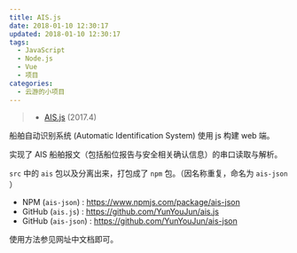 ```yaml
---
title: AIS.js
date: 2018-01-10 12:30:17
updated: 2018-01-10 12:30:17
tags:
  - JavaScript
  - Node.js
  - Vue
  - 项目
categories:
  - 云游的小项目
---
```


> *   [AIS.js](http://ais.yunyoujun.cn) (2017.4)

船舶自动识别系统 (Automatic Identification System) 使用 js 构建 web 端。

实现了 AIS 船舶报文（包括船位报告与安全相关确认信息）的串口读取与解析。

`src` 中的 `ais` 包以及分离出来，打包成了 `npm` 包。（因名称重复，命名为 `ais-json` ）

- NPM (`ais-json`) : <https://www.npmjs.com/package/ais-json>
- GitHub (`ais.js`) : <https://github.com/YunYouJun/ais.js>
- GitHub (`ais-json`) : <https://github.com/YunYouJun/ais-json>

使用方法参见网址中文档即可。

